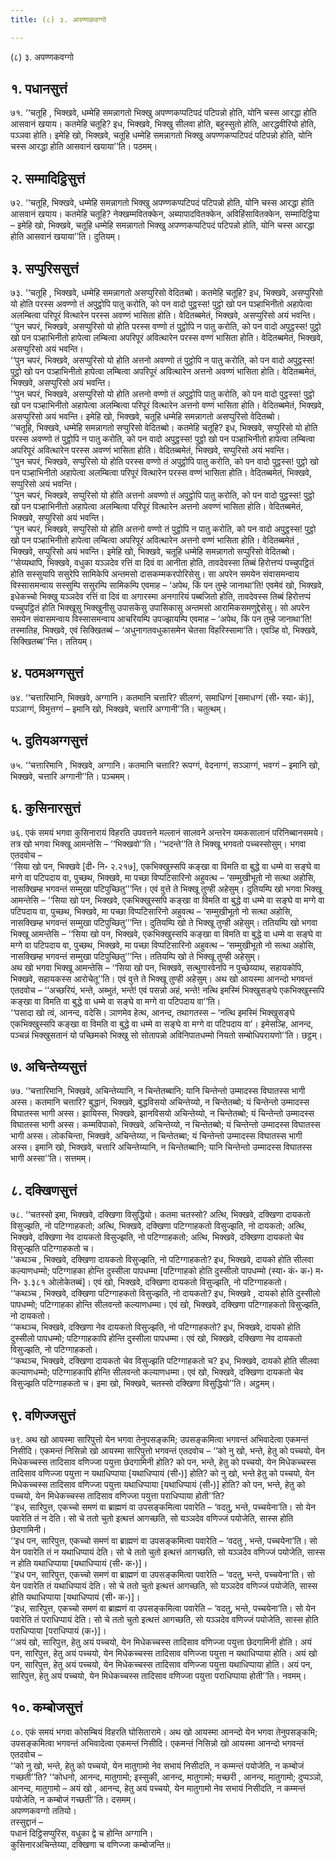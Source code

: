```yaml
---
title: (८) ३. अपण्णकवग्गो

---
```

(८) ३. अपण्णकवग्गो  


## १. पधानसुत्तं

७१. ‘‘चतूहि , भिक्खवे, धम्मेहि समन्नागतो भिक्खु अपण्णकप्पटिपदं पटिपन्नो होति, योनि चस्स आरद्धा होति आसवानं खयाय। कतमेहि चतूहि? इध, भिक्खवे, भिक्खु सीलवा होति, बहुस्सुतो होति, आरद्धवीरियो होति, पञ्ञवा होति। इमेहि खो, भिक्खवे, चतूहि धम्मेहि समन्नागतो भिक्खु अपण्णकप्पटिपदं पटिपन्नो होति, योनि चस्स आरद्धा होति आसवानं खयाया’’ति। पठमम्।  


## २. सम्मादिट्ठिसुत्तं

७२. ‘‘चतूहि, भिक्खवे, धम्मेहि समन्नागतो भिक्खु अपण्णकप्पटिपदं पटिपन्नो होति, योनि चस्स आरद्धा होति आसवानं खयाय। कतमेहि चतूहि? नेक्खम्मवितक्केन, अब्यापादवितक्केन, अविहिंसावितक्केन, सम्मादिट्ठिया – इमेहि खो, भिक्खवे, चतूहि धम्मेहि समन्नागतो भिक्खु अपण्णकप्पटिपदं पटिपन्नो होति, योनि चस्स आरद्धा होति आसवानं खयाया’’ति। दुतियम्।  


## ३. सप्पुरिससुत्तं

७३. ‘‘चतूहि , भिक्खवे, धम्मेहि समन्नागतो असप्पुरिसो वेदितब्बो। कतमेहि चतूहि? इध, भिक्खवे, असप्पुरिसो यो होति परस्स अवण्णो तं अपुट्ठोपि पातु करोति, को पन वादो पुट्ठस्स! पुट्ठो खो पन पञ्हाभिनीतो अहापेत्वा अलम्बित्वा परिपूरं वित्थारेन परस्स अवण्णं भासिता होति। वेदितब्बमेतं, भिक्खवे, असप्पुरिसो अयं भवन्ति।  
‘‘पुन चपरं, भिक्खवे, असप्पुरिसो यो होति परस्स वण्णो तं पुट्ठोपि न पातु करोति, को पन वादो अपुट्ठस्स! पुट्ठो खो पन पञ्हाभिनीतो हापेत्वा लम्बित्वा अपरिपूरं अवित्थारेन परस्स वण्णं भासिता होति। वेदितब्बमेतं, भिक्खवे, असप्पुरिसो अयं भवन्ति।  
‘‘पुन चपरं, भिक्खवे, असप्पुरिसो यो होति अत्तनो अवण्णो तं पुट्ठोपि न पातु करोति, को पन वादो अपुट्ठस्स! पुट्ठो खो पन पञ्हाभिनीतो हापेत्वा लम्बित्वा अपरिपूरं अवित्थारेन अत्तनो अवण्णं भासिता होति। वेदितब्बमेतं, भिक्खवे, असप्पुरिसो अयं भवन्ति।  
‘‘पुन चपरं, भिक्खवे, असप्पुरिसो यो होति अत्तनो वण्णो तं अपुट्ठोपि पातु करोति, को पन वादो पुट्ठस्स! पुट्ठो खो पन पञ्हाभिनीतो अहापेत्वा अलम्बित्वा परिपूरं वित्थारेन अत्तनो वण्णं भासिता होति। वेदितब्बमेतं, भिक्खवे, असप्पुरिसो अयं भवन्ति। इमेहि खो, भिक्खवे, चतूहि धम्मेहि समन्नागतो असप्पुरिसो वेदितब्बो।  
‘‘चतूहि, भिक्खवे, धम्मेहि समन्नागतो सप्पुरिसो वेदितब्बो। कतमेहि चतूहि? इध, भिक्खवे, सप्पुरिसो यो होति परस्स अवण्णो तं पुट्ठोपि न पातु करोति, को पन वादो अपुट्ठस्स! पुट्ठो खो पन पञ्हाभिनीतो हापेत्वा लम्बित्वा अपरिपूरं अवित्थारेन परस्स अवण्णं भासिता होति। वेदितब्बमेतं, भिक्खवे, सप्पुरिसो अयं भवन्ति।  
‘‘पुन चपरं, भिक्खवे, सप्पुरिसो यो होति परस्स वण्णो तं अपुट्ठोपि पातु करोति, को पन वादो पुट्ठस्स! पुट्ठो खो पन पञ्हाभिनीतो अहापेत्वा अलम्बित्वा परिपूरं वित्थारेन परस्स वण्णं भासिता होति। वेदितब्बमेतं, भिक्खवे, सप्पुरिसो अयं भवन्ति।  
‘‘पुन चपरं, भिक्खवे, सप्पुरिसो यो होति अत्तनो अवण्णो तं अपुट्ठोपि पातु करोति, को पन वादो पुट्ठस्स! पुट्ठो खो पन पञ्हाभिनीतो अहापेत्वा अलम्बित्वा परिपूरं वित्थारेन अत्तनो अवण्णं भासिता होति। वेदितब्बमेतं, भिक्खवे, सप्पुरिसो अयं भवन्ति।  
‘‘पुन चपरं, भिक्खवे, सप्पुरिसो यो होति अत्तनो वण्णो तं पुट्ठोपि न पातु करोति, को पन वादो अपुट्ठस्स! पुट्ठो खो पन पञ्हाभिनीतो हापेत्वा लम्बित्वा अपरिपूरं अवित्थारेन अत्तनो वण्णं भासिता होति। वेदितब्बमेतं , भिक्खवे, सप्पुरिसो अयं भवन्ति। इमेहि खो, भिक्खवे, चतूहि धम्मेहि समन्नागतो सप्पुरिसो वेदितब्बो।  
‘‘सेय्यथापि, भिक्खवे, वधुका यञ्ञदेव रत्तिं वा दिवं वा आनीता होति, तावदेवस्सा तिब्बं हिरोत्तप्पं पच्चुपट्ठितं होति सस्सुयापि ससुरेपि सामिकेपि अन्तमसो दासकम्मकरपोरिसेसु। सा अपरेन समयेन संवासमन्वाय विस्सासमन्वाय सस्सुम्पि ससुरम्पि सामिकम्पि एवमाह – ‘अपेथ, किं पन तुम्हे जानाथा’ति! एवमेवं खो, भिक्खवे, इधेकच्चो भिक्खु यञ्ञदेव रत्तिं वा दिवं वा अगारस्मा अनगारियं पब्बजितो होति, तावदेवस्स तिब्बं हिरोत्तप्पं पच्चुपट्ठितं होति भिक्खूसु भिक्खुनीसु उपासकेसु उपासिकासु अन्तमसो आरामिकसमणुद्देसेसु। सो अपरेन समयेन संवासमन्वाय विस्सासमन्वाय आचरियम्पि उपज्झायम्पि एवमाह – ‘अपेथ, किं पन तुम्हे जानाथा’ति! तस्मातिह, भिक्खवे, एवं सिक्खितब्बं – ‘अधुनागतवधुकासमेन चेतसा विहरिस्सामा’ति। एवञ्हि वो, भिक्खवे, सिक्खितब्ब’’न्ति। ततियम्।  


## ४. पठमअग्गसुत्तं

७४. ‘‘चत्तारिमानि, भिक्खवे, अग्गानि। कतमानि चत्तारि? सीलग्गं, समाधिग्गं [समाधग्गं (सी॰ स्या॰ कं)], पञ्ञाग्गं, विमुत्तग्गं – इमानि खो, भिक्खवे, चत्तारि अग्गानी’’ति। चतुत्थम्।  


## ५. दुतियअग्गसुत्तं

७५. ‘‘चत्तारिमानि , भिक्खवे, अग्गानि। कतमानि चत्तारि? रूपग्गं, वेदनाग्गं, सञ्ञाग्गं, भवग्गं – इमानि खो, भिक्खवे, चत्तारि अग्गानी’’ति। पञ्चमम्।  


## ६. कुसिनारसुत्तं

७६. एकं समयं भगवा कुसिनारायं विहरति उपवत्तने मल्लानं सालवने अन्तरेन यमकसालानं परिनिब्बानसमये। तत्र खो भगवा भिक्खू आमन्तेसि – ‘‘भिक्खवो’’ति। ‘‘भदन्ते’’ति ते भिक्खू भगवतो पच्चस्सोसुम्। भगवा एतदवोच –  
‘‘सिया खो पन, भिक्खवे [दी॰ नि॰ २.२१७], एकभिक्खुस्सपि कङ्खा वा विमति वा बुद्धे वा धम्मे वा सङ्घे वा मग्गे वा पटिपदाय वा, पुच्छथ, भिक्खवे, मा पच्छा विप्पटिसारिनो अहुवत्थ – ‘सम्मुखीभूतो नो सत्था अहोसि, नासक्खिम्ह भगवन्तं सम्मुखा पटिपुच्छितु’’’न्ति। एवं वुत्ते ते भिक्खू तुण्ही अहेसुम्। दुतियम्पि खो भगवा भिक्खू आमन्तेसि – ‘‘सिया खो पन, भिक्खवे, एकभिक्खुस्सपि कङ्खा वा विमति वा बुद्धे वा धम्मे वा सङ्घे वा मग्गे वा पटिपदाय वा, पुच्छथ, भिक्खवे, मा पच्छा विप्पटिसारिनो अहुवत्थ – ‘सम्मुखीभूतो नो सत्था अहोसि, नासक्खिम्ह भगवन्तं सम्मुखा पटिपुच्छितु’’’न्ति। दुतियम्पि खो ते भिक्खू तुण्ही अहेसुम्। ततियम्पि खो भगवा भिक्खू आमन्तेसि – ‘‘सिया खो पन, भिक्खवे, एकभिक्खुस्सपि कङ्खा वा विमति वा बुद्धे वा धम्मे वा सङ्घे वा मग्गे वा पटिपदाय वा, पुच्छथ, भिक्खवे, मा पच्छा विप्पटिसारिनो अहुवत्थ – ‘सम्मुखीभूतो नो सत्था अहोसि, नासक्खिम्ह भगवन्तं सम्मुखा पटिपुच्छितु’’’न्ति। ततियम्पि खो ते भिक्खू तुण्ही अहेसुम्।  
अथ खो भगवा भिक्खू आमन्तेसि – ‘‘सिया खो पन, भिक्खवे, सत्थुगारवेनपि न पुच्छेय्याथ, सहायकोपि, भिक्खवे, सहायकस्स आरोचेतू’’ति। एवं वुत्ते ते भिक्खू तुण्ही अहेसुम्। अथ खो आयस्मा आनन्दो भगवन्तं एतदवोच – ‘‘अच्छरियं, भन्ते, अब्भुतं, भन्ते! एवं पसन्नो अहं, भन्ते! नत्थि इमस्मिं भिक्खुसङ्घे एकभिक्खुस्सपि कङ्खा वा विमति वा बुद्धे वा धम्मे वा सङ्घे वा मग्गे वा पटिपदाय वा’’ति।  
‘‘पसादा खो त्वं, आनन्द, वदेसि। ञाणमेव हेत्थ, आनन्द, तथागतस्स – ‘नत्थि इमस्मिं भिक्खुसङ्घे एकभिक्खुस्सपि कङ्खा वा विमति वा बुद्धे वा धम्मे वा सङ्घे वा मग्गे वा पटिपदाय वा’। इमेसञ्हि, आनन्द, पञ्चन्नं भिक्खुसतानं यो पच्छिमको भिक्खु सो सोतापन्नो अविनिपातधम्मो नियतो सम्बोधिपरायणो’’ति। छट्ठम्।  


## ७. अचिन्तेय्यसुत्तं

७७. ‘‘चत्तारिमानि, भिक्खवे, अचिन्तेय्यानि, न चिन्तेतब्बानि; यानि चिन्तेन्तो उम्मादस्स विघातस्स भागी अस्स। कतमानि चत्तारि? बुद्धानं, भिक्खवे, बुद्धविसयो अचिन्तेय्यो, न चिन्तेतब्बो; यं चिन्तेन्तो उम्मादस्स विघातस्स भागी अस्स। झायिस्स, भिक्खवे, झानविसयो अचिन्तेय्यो, न चिन्तेतब्बो; यं चिन्तेन्तो उम्मादस्स विघातस्स भागी अस्स। कम्मविपाको, भिक्खवे, अचिन्तेय्यो, न चिन्तेतब्बो; यं चिन्तेन्तो उम्मादस्स विघातस्स भागी अस्स। लोकचिन्ता, भिक्खवे, अचिन्तेय्या, न चिन्तेतब्बा; यं चिन्तेन्तो उम्मादस्स विघातस्स भागी अस्स। इमानि खो, भिक्खवे, चत्तारि अचिन्तेय्यानि, न चिन्तेतब्बानि; यानि चिन्तेन्तो उम्मादस्स विघातस्स भागी अस्सा’’ति। सत्तमम्।  


## ८. दक्खिणसुत्तं

७८. ‘‘चतस्सो इमा, भिक्खवे, दक्खिणा विसुद्धियो। कतमा चतस्सो? अत्थि, भिक्खवे, दक्खिणा दायकतो विसुज्झति, नो पटिग्गाहकतो; अत्थि, भिक्खवे, दक्खिणा पटिग्गाहकतो विसुज्झति, नो दायकतो; अत्थि, भिक्खवे, दक्खिणा नेव दायकतो विसुज्झति, नो पटिग्गाहकतो; अत्थि, भिक्खवे, दक्खिणा दायकतो चेव विसुज्झति पटिग्गाहकतो च।  
‘‘कथञ्च , भिक्खवे, दक्खिणा दायकतो विसुज्झति, नो पटिग्गाहकतो? इध, भिक्खवे, दायको होति सीलवा कल्याणधम्मो; पटिग्गाहका होन्ति दुस्सीला पापधम्मा [पटिग्गाहको होति दुस्सीलो पापधम्मो (स्या॰ कं॰ क॰) म॰ नि॰ ३.३८१ ओलोकेतब्बं]। एवं खो, भिक्खवे, दक्खिणा दायकतो विसुज्झति, नो पटिग्गाहकतो।  
‘‘कथञ्च , भिक्खवे, दक्खिणा पटिग्गाहकतो विसुज्झति, नो दायकतो? इध, भिक्खवे , दायको होति दुस्सीलो पापधम्मो; पटिग्गाहका होन्ति सीलवन्तो कल्याणधम्मा। एवं खो, भिक्खवे, दक्खिणा पटिग्गाहकतो विसुज्झति, नो दायकतो।  
‘‘कथञ्च, भिक्खवे, दक्खिणा नेव दायकतो विसुज्झति, नो पटिग्गाहकतो? इध, भिक्खवे, दायको होति दुस्सीलो पापधम्मो; पटिग्गाहकापि होन्ति दुस्सीला पापधम्मा। एवं खो, भिक्खवे, दक्खिणा नेव दायकतो विसुज्झति, नो पटिग्गाहकतो।  
‘‘कथञ्च, भिक्खवे, दक्खिणा दायकतो चेव विसुज्झति पटिग्गाहकतो च? इध, भिक्खवे, दायको होति सीलवा कल्याणधम्मो; पटिग्गाहकापि होन्ति सीलवन्तो कल्याणधम्मा। एवं खो, भिक्खवे, दक्खिणा दायकतो चेव विसुज्झति पटिग्गाहकतो च। इमा खो, भिक्खवे, चतस्सो दक्खिणा विसुद्धियो’’ति। अट्ठमम्।  


## ९. वणिज्जसुत्तं

७९. अथ खो आयस्मा सारिपुत्तो येन भगवा तेनुपसङ्कमि; उपसङ्कमित्वा भगवन्तं अभिवादेत्वा एकमन्तं निसीदि। एकमन्तं निसिन्नो खो आयस्मा सारिपुत्तो भगवन्तं एतदवोच – ‘‘को नु खो, भन्ते, हेतु को पच्चयो, येन मिधेकच्चस्स तादिसाव वणिज्जा पयुत्ता छेदगामिनी होति? को पन, भन्ते, हेतु को पच्चयो, येन मिधेकच्चस्स तादिसाव वणिज्जा पयुत्ता न यथाधिप्पाया [यथाधिप्पायं (सी॰)] होति? को नु खो, भन्ते हेतु को पच्चयो, येन मिधेकच्चस्स तादिसाव वणिज्जा पयुत्ता यथाधिप्पाया [यथाधिप्पायं (सी॰)] होति? को पन, भन्ते, हेतु को पच्चयो, येन मिधेकच्चस्स तादिसाव वणिज्जा पयुत्ता पराधिप्पाया होती’’ति?  
‘‘इध, सारिपुत्त, एकच्चो समणं वा ब्राह्मणं वा उपसङ्कमित्वा पवारेति – ‘वदतु, भन्ते, पच्चयेना’ति। सो येन पवारेति तं न देति। सो चे ततो चुतो इत्थत्तं आगच्छति, सो यञ्ञदेव वणिज्जं पयोजेति, सास्स होति छेदगामिनी।  
‘‘इध पन, सारिपुत्त, एकच्चो समणं वा ब्राह्मणं वा उपसङ्कमित्वा पवारेति – ‘वदतु , भन्ते, पच्चयेना’ति। सो येन पवारेति तं न यथाधिप्पायं देति। सो चे ततो चुतो इत्थत्तं आगच्छति, सो यञ्ञदेव वणिज्जं पयोजेति, सास्स न होति यथाधिप्पाया [यथाधिप्पायं (सी॰ क॰)]।  
‘‘इध पन, सारिपुत्त, एकच्चो समणं वा ब्राह्मणं वा उपसङ्कमित्वा पवारेति – ‘वदतु, भन्ते, पच्चयेना’ति। सो येन पवारेति तं यथाधिप्पायं देति। सो चे ततो चुतो इत्थत्तं आगच्छति, सो यञ्ञदेव वणिज्जं पयोजेति, सास्स होति यथाधिप्पाया [यथाधिप्पायं (सी॰ क॰)]।  
‘‘इध, सारिपुत्त, एकच्चो समणं वा ब्राह्मणं वा उपसङ्कमित्वा पवारेति – ‘वदतु, भन्ते, पच्चयेना’ति। सो येन पवारेति तं पराधिप्पायं देति। सो चे ततो चुतो इत्थत्तं आगच्छति, सो यञ्ञदेव वणिज्जं पयोजेति, सास्स होति पराधिप्पाया [पराधिप्पायं (क॰)]।  
‘‘अयं खो, सारिपुत्त, हेतु अयं पच्चयो, येन मिधेकच्चस्स तादिसाव वणिज्जा पयुत्ता छेदगामिनी होति। अयं पन, सारिपुत्त, हेतु अयं पच्चयो, येन मिधेकच्चस्स तादिसाव वणिज्जा पयुत्ता न यथाधिप्पाया होति। अयं खो पन, सारिपुत्त, हेतु अयं पच्चयो, येन मिधेकच्चस्स तादिसाव वणिज्जा पयुत्ता यथाधिप्पाया होति। अयं पन, सारिपुत्त, हेतु अयं पच्चयो, येन मिधेकच्चस्स तादिसाव वणिज्जा पयुत्ता पराधिप्पाया होती’’ति। नवमम्।  


## १०. कम्बोजसुत्तं

८०. एकं समयं भगवा कोसम्बियं विहरति घोसितारामे। अथ खो आयस्मा आनन्दो येन भगवा तेनुपसङ्कमि; उपसङ्कमित्वा भगवन्तं अभिवादेत्वा एकमन्तं निसीदि। एकमन्तं निसिन्नो खो आयस्मा आनन्दो भगवन्तं एतदवोच –  
‘‘को नु खो, भन्ते, हेतु को पच्चयो, येन मातुगामो नेव सभायं निसीदति, न कम्मन्तं पयोजेति, न कम्बोजं गच्छती’’ति? ‘‘कोधनो, आनन्द, मातुगामो; इस्सुकी, आनन्द, मातुगामो; मच्छरी , आनन्द, मातुगामो; दुप्पञ्ञो, आनन्द, मातुगामो – अयं खो , आनन्द, हेतु अयं पच्चयो, येन मातुगामो नेव सभायं निसीदति, न कम्मन्तं पयोजेति, न कम्बोजं गच्छती’’ति। दसमम्।  
अपण्णकवग्गो ततियो।  
तस्सुद्दानं –  
पधानं दिट्ठिसप्पुरिस, वधुका द्वे च होन्ति अग्गानि।  
कुसिनारअचिन्तेय्या, दक्खिणा च वणिज्जा कम्बोजन्ति॥  